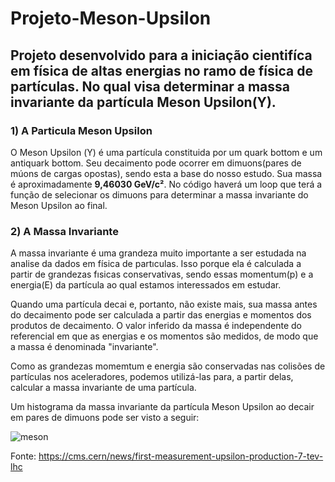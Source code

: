 # Projeto-Meson-Upsilon

## Projeto desenvolvido para a iniciação cientifíca em física de altas energias no ramo de física de partículas. No qual visa determinar a massa invariante da partícula Meson Upsilon(Y). 

### 1) A Particula Meson Upsilon

O Meson Upsilon (Υ) é uma partícula constituida por um quark bottom e um antiquark bottom. Seu decaimento pode ocorrer em dimuons(pares de múons de cargas opostas), sendo esta a base do nosso estudo.
Sua massa é aproximadamente <b>9,46030 GeV/c²</b>. No código haverá um loop que terá a função de selecionar os dimuons para determinar a massa invariante do 
Meson Upsilon ao final.

 ### 2) A Massa Invariante 
 
A massa invariante é uma grandeza muito importante a ser estudada na analise da dados em física de partıculas. Isso porque ela é calculada a partir de grandezas fısicas conservativas, sendo essas momentum(p) e a energia(E) da partícula ao qual estamos interessados em estudar.

Quando uma partícula decai e, portanto, não existe mais, sua massa antes do decaimento pode ser calculada a partir das energias e momentos dos produtos de decaimento. O valor inferido da massa é independente do referencial em que as energias e os momentos são medidos, de modo que a massa é denominada "invariante". 

Como as grandezas momemtum e energia são conservadas nas colisões de partículas nos aceleradores, podemos utilizá-las para, a partir delas, calcular a massa invariante de uma partícula.

Um histograma da massa invariante da partícula Meson Upsilon ao decair em pares de dimuons pode ser visto a seguir:

   ![meson](https://user-images.githubusercontent.com/62472486/86185351-885cb480-bb0c-11ea-8ed1-614f43fa2c79.gif)

Fonte: https://cms.cern/news/first-measurement-upsilon-production-7-tev-lhc
